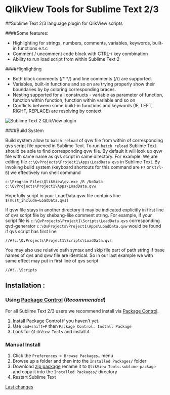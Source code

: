 QlikView Tools for Sublime Text 2/3
================

##Sublime Text 2/3 language plugin for QlikView scripts


####Some features:


* Highlighting for strings, numbers, comments, variables, keywords, built-in functions e.t.c    
* Comment / uncomment code block with CTRL-/ key combination
* Ability to run load script from within Sublime Text 2

####Highlighting

* Both block comments (/\* \*/) and line comments (//) are supported.
* Variables, built-in functions and so on are trying properly show their boundaries by by coloring corresponding braces.
* Nesting supported for all constructs - variable as parameter of function, function within function, function within variable and so on
* Conflicts between some build-in functions and keywords (IF, LEFT, RIGHT, REPLACE) are resolving by context

![Sublime Text 2 QLikView plugin](http://monosnap.com/image/pf3hQRknTGUamkLpQjWtdx5fRLYLI6.png)

####Build System

Build system allow to `batch reload` of qvw file from within of corresponding qvs script file opened in Sublime Text. 
To run `batch reload` Sublime Text should be able to find corresponding qvw file. By default it will look up qvw file with same name as qvs script in same directory. For example: We are editing file `c:\QvProjects\Project1\Apps\LoadData.qvs` in Sublime Text. By invoking build system (keyboard shortcuts for this command are `F7` or `Ctrl-B`) we effectively run shell command 

    c:\Program Files\QlikView\qv.exe /R /NoData c:\QvProjects\Project1\Apps\LoadData.qvw

Hopefully script in your LoadData.qvw file contains line `$(must_include=LoadData.qvs)`  

If qvw file stays in another directory it may be indicated explicitly in first line of qvs script file by shebang-like comment string. For example, if your script file is `c:\QvProjects\Project1\Scripts\LoadData.qvs` corresponding qvd-generator `c:\QvProjects\Project1\Apps\LoadData.qvw` would be found if qvs script has first line

    //#!c:\QvProjects\Project1\Scripts\LoadData.qvs

You may also use relative path syntax and skip file part of path string if base names of qvs and qvw file are identical. So in our last example we with same effect may put in first line of qvs script  

    //#!..\Scripts

## Installation :

### Using [Package Control][1] (*Recommended*)

For all Sublime Text 2/3 users we recommend install via [Package Control][1].

1. [Install][2] Package Control if you haven't yet.
2. Use `cmd+shift+P` then `Package Control: Install Package`
3. Look for `QlikView Tools` and install it.

### Manual Install

1. Click the `Preferences > Browse Packages…` menu
2. Browse up a folder and then into the `Installed Packages/` folder
3. Download [zip package][3] rename it to `QlikView Tools.sublime-package` and copy it into the `Installed Packages/` directory
4. Restart Sublime Text

[Last changes](CHANGELOG.md)

 [home]: https://github.com/vadimtsusko/sublime-qlikview
 [1]: https://sublime.wbond.net/
 [2]: https://sublime.wbond.net/installation
 [3]: https://github.com/vadimtsusko/sublime-qlikview/archive/master.zip
